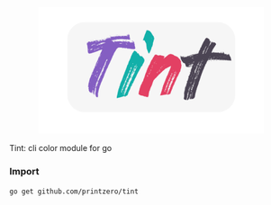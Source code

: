 <p align="center">
    <img src="https://raw.githubusercontent.com/printzero/tint/master/assets/tint_logo.png" width="400" height="225">
</p>

Tint: cli color module for go

### Import

`go get github.com/printzero/tint`
